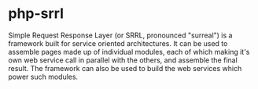 php-srrl
========

Simple Request Response Layer (or SRRL, pronounced "surreal") is a framework built for service oriented architectures. It can be used to assemble pages made up of individual modules, each of which making it's own web service call in parallel with the others, and assemble the final result. The framework can also be used to build the web services which power such modules.
